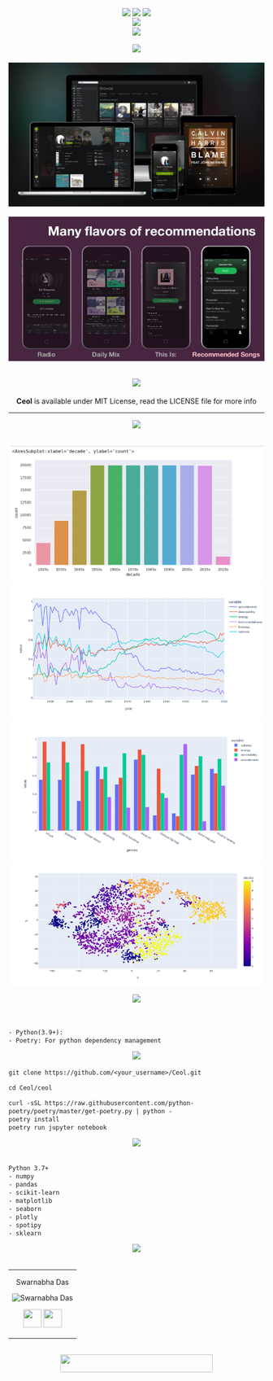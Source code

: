 

<div align="center"> 
  <p align='center'> 
   <img src="https://img.shields.io/badge/Name%20-%20Ceol%20Spotify-darkgreen?style=for-the-badge" />
   <img src="https://forthebadge.com/images/badges/built-with-love.svg" />
   <img src="https://img.shields.io/badge/For-Data%20Mining-blue?style=for-the-badge" /><br>
   <img src="http://ForTheBadge.com/images/badges/made-with-python.svg" />
    <br>
   <img src="https://img.shields.io/badge/License-MIT-yellow.svg?logo=Microsoft%20Word&style=for-the-badge" /><br>
  </p>  
 </div>
 
<div align="center"> 
  <img src="https://img.shields.io/badge/Why%20%7C%20What%20it%20does-darkslategrey?logo=Windows%20Terminal&style=for-the-badge" height="45"/>
  <br><br>
  <img src="media/mockup.jpg"/> 
  <br><br>
  <img src="media/recommendations.jpeg"/>
</div>

 <div align="center">
 <p>
 <br>
   <img src="https://img.shields.io/badge/License-MIT-yellow.svg?logo=Microsoft%20Word&style=for-the-badge" height="45"/><br>
   <br><strong>Ceol</strong> is available under MIT License, read the LICENSE file for more info
  <p>
 </div>
 <hr>

<div align="center"> 
  <img src="https://img.shields.io/badge/Visualizations-mediumseagreen?logo=Pinterest&style=for-the-badge" height="45"/>
  <br><br>
  <p float="left">
  <img src="media/decade_wise.png"/>
  <img src="media/feature_wise.png"/>
  <img src="media/top10_genre_wise.png"/>
  <img src="media/cluster_wise.png"/>
  </p>
</div>

  
<div align="center"> 
  <img src="https://img.shields.io/badge/Prerequisites-teal?logo=Pinboard&style=for-the-badge" height="45"/> 
</div>
  <br>
  
  ```
 
 - Python(3.9+):
 - Poetry: For python dependency management
  
 ```

  
<div align="center"> 
  <img src="https://img.shields.io/badge/Setting%20up%20locally-purple?logo=visual-studio-code&style=for-the-badge" height="45"/> 
</div>

   ```
   git clone https://github.com/<your_username>/Ceol.git   
   ```   

   ```
   cd Ceol/ceol
   ```

   ```
   curl -sSL https://raw.githubusercontent.com/python-poetry/poetry/master/get-poetry.py | python -
   poetry install
   poetry run jupyter notebook
   ```

  
<div align="center"> 
  <img src="https://img.shields.io/badge/Tech%20Stack%20Used-chocolate?logo=Tesla&style=for-the-badge" height="45"/> 
</div>
  <br>
  
  ```
  Python 3.7+
  - numpy
  - pandas
  - scikit-learn
  - matplotlib
  - seaborn
  - plotly
  - spotipy
  - sklearn
  ```
  
  <div align="center"> 
  <img src="https://img.shields.io/badge/Contributors-black?logo=Github&style=for-the-badge" height="45"/> 
</div>
  <br>

    
<div align="center"> 
  <table>
<tr align="center">

<td>

Swarnabha Das

<p align="center">
<img src = "https://avatars.githubusercontent.com/sd2001"  height="120" alt="Swarnabha Das">
</p>
<p align="center">
<a href = "https://github.com/sd2001"><img src = "http://www.iconninja.com/files/241/825/211/round-collaboration-social-github-code-circle-network-icon.svg" width="36" height = "36"/></a>
<a href = "https://www.linkedin.com/in/swarnabha-das-2001official/">
<img src = "http://www.iconninja.com/files/863/607/751/network-linkedin-social-connection-circular-circle-media-icon.svg" width="36" height="36"/>
</a>
</p>
</td>



  </table>
</tr>
</div>
  <br>
  
  
<div align="center">
  <img src="https://img.shields.io/badge/Please%20star%20if%20you%20like%20it-lightcoral?logo=Starship&style=for-the-badge" width="300" height="35"/>
 </div>
